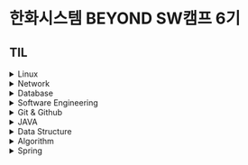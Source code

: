 # 한화시스템 BEYOND SW캠프 6기
## TIL
<details>
<summary>Linux</summary> 

- [기본 명령어 (04.29)](https://github.com/dyun23/BootcampTIL/blob/master/1주차/240429.md)
- [서비스 프로그램 명령어 (04.30)](https://github.com/dyun23/BootcampTIL/blob/master/1주차/240430_2.md)
- [사용자 권한 (05.09)](https://github.com/dyun23/BootcampTIL/blob/master/2주차/240500_2.md)
</details>

<details>
<summary>Network</summary> 

- [네트워크 기초 및 IP (04.30)](https://github.com/dyun23/BootcampTIL/blob/master/1주차/240430.md)
- [부하분산 (05.08)](https://github.com/dyun23/BootcampTIL/blob/master/2주차/240508.md)
- [모니터링 시스템 (05.09)](https://github.com/dyun23/BootcampTIL/blob/master/2주차/240509.md)
</details>

<details>
<summary>Database</summary> 

- [DB 기초 및 설계, 정규화 (05.02)](https://github.com/dyun23/BootcampTIL/blob/master/1주차/240502.md)
- [SQL 기초 (05.03)](https://github.com/dyun23/BootcampTIL/blob/master/1주차/240503.md)
- [Master-Slave 구성 (05.08)](https://github.com/dyun23/BootcampTIL/blob/master/2주차/240508_2.md)
- [성능 테스트, Cluster 구성 (05.10)](https://github.com/dyun23/BootcampTIL/blob/master/2주차/240510.md)
- [Key, INDEX, Stored Procedure (05.13)](https://github.com/dyun23/BootcampTIL/blob/master/3주차/240513.md)
</details>
<details>
<summary>Software Engineering</summary> 

- [개발 절차 (05.16)](https://github.com/dyun23/BootcampTIL/blob/master/3주차/240516.md)
</details>
<details>
<summary>Git & Github</summary> 

- [git 기본 명령어, Github (05.16)](https://github.com/dyun23/BootcampTIL/blob/master/3주차/240516_2.md)
</details>
<details>
<summary>JAVA</summary> 

- [Java 기초 및 객체 (05.23)](https://github.com/dyun23/BootcampTIL/blob/master/4주차/240523.md)
- [접근 제어자, 상속, 생성자 (5.27)](https://github.com/dyun23/BootcampTIL/blob/master/5주차/240527.md)
- [인터페이스, 예외 처리, io스트림, 소켓 (5.28)](https://github.com/dyun23/BootcampTIL/blob/master/5주차/240528.md)
- [스레드 (5.29)](https://github.com/dyun23/BootcampTIL/blob/master/5주차/240529.md)
- [서블릿 (5.30)](https://github.com/dyun23/BootcampTIL/blob/master/5주차/240530.md)
- [커넥션풀, 동시성제어, 세션 (5.31)](https://github.com/dyun23/BootcampTIL/blob/master/5주차/240531.md)
- [Tomcat 부하분산, 컬렉션 (6.03)](https://github.com/dyun23/BootcampTIL/blob/master/6주차/240603.md)
- [어노테이션, 람다식, 스트림 (6.04)](https://github.com/dyun23/BootcampTIL/blob/master/6주차/240603.md)
</details>
<details>
<summary>Data Structure</summary> 

- [스택, 단일 연결 리스트 (06.07)](https://github.com/dyun23/BootcampTIL/blob/master/6주차/240607.md)
- [트리 (06.10)](https://github.com/dyun23/BootcampTIL/blob/master/7주차/240610.md)
- [그래프 (06.11)](https://github.com/dyun23/BootcampTIL/blob/master/7주차/240611.md)

</details>
<details>
<summary>Algorithm</summary>

- [정렬 (06.13)](https://github.com/dyun23/BootcampTIL/blob/master/7주차/240613.md)
- [A-Star 알고리즘 (최단거리) (06.14)](https://github.com/dyun23/BootcampTIL/blob/master/7주차/240614.md)

</details>
<details>
<summary>Spring</summary>

- [스프링 기초 및 MVC 패턴 (06.19)](https://github.com/dyun23/BootcampTIL/blob/master/8주차/240619.md)

</details>